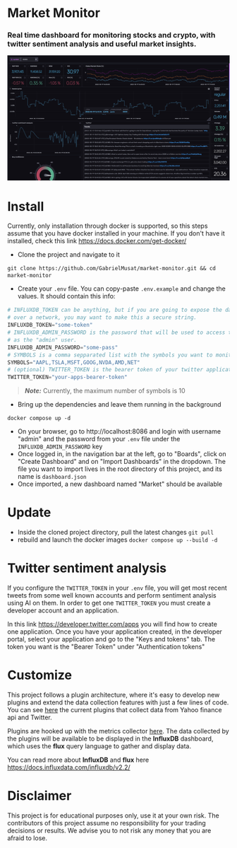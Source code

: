 # Market Monitor

### Real time dashboard for monitoring stocks and crypto, with twitter sentiment analysis and useful market insights.

<p align="center"> <img alt="" src="docs/dashboard.png"> </p>

# Install

Currently, only installation through docker is supported, so this steps assume that
you have docker installed in your machine. If you don't have it installed, check this 
link https://docs.docker.com/get-docker/

- Clone the project and navigate to it
```
git clone https://github.com/GabrielMusat/market-monitor.git && cd market-monitor
```
- Create your `.env` file. You can copy-paste `.env.example` and change the values.
It should contain this info:
```python
# INFLUXDB_TOKEN can be anything, but if you are going to expose the dashboard
# over a network, you may want to make this a secure string.
INFLUXDB_TOKEN="some-token"
# INFLUXDB_ADMIN_PASSWORD is the password that will be used to access the dashboard
# as the "admin" user.
INFLUXDB_ADMIN_PASSWORD="some-pass"
# SYMBOLS is a comma sepparated list with the symbols you want to monitor
SYMBOLS="AAPL,TSLA,MSFT,GOOG,NVDA,AMD,NET"
# (optional) TWITTER_TOKEN is the bearer token of your twitter application
TWITTER_TOKEN="your-apps-bearer-token"
```
> **_Note:_** Currently, the maximum number of symbols is 10
- Bring up the dependencies and leave them running in the background
```
docker compose up -d
```
- On your browser, go to http://localhost:8086 and login with username "admin" and
the password from your `.env` file under the `INFLUXDB_ADMIN_PASSWORD` key
- Once logged in, in the navigation bar at the left, go to "Boards", click on "Create Dashboard"
and on "Import Dashboards" in the dropdown. The file you want to import lives in the root directory
of this project, and its name is `dashboard.json`
- Once imported, a new dashboard named "Market" should be available

# Update

- Inside the cloned project directory, pull the latest changes `git pull`
- rebuild and launch the docker images `docker compose up --build -d`

# Twitter sentiment analysis

If you configure the `TWITTER_TOKEN` in your `.env` file, you will get most recent tweets
from some well known accounts and perform sentiment analysis using AI on them. In order to
get one `TWITTER_TOKEN` you must create a developer account and an application.

In this link https://developer.twitter.com/apps you will find how to create one application.
Once you have your application created, in the developer portal, select your application and
go to the "Keys and tokens" tab. The token you want is the "Bearer Token" under "Authentication tokens"

# Customize

This project follows a plugin architecture, where it's easy to develop new plugins and extend
the data collection features with just a few lines of code. You can see [here](src/metric_collectors)
the current plugins that collect data from Yahoo finance api and Twitter.

Plugins are hooked up with the metrics collector [here](src/main.py). The data collected by 
the plugins will be available to be displayed in the **InfluxDB** dashboard, which uses the
**flux** query language to gather and display data.

You can read more about **InfluxDB** and **flux** here https://docs.influxdata.com/influxdb/v2.2/


# Disclaimer

This project is for educational purposes only, use it at your own risk. The contributors
of this project assume no responsibility for your trading decisions or results. We advise
you to not risk any money that you are afraid to lose.